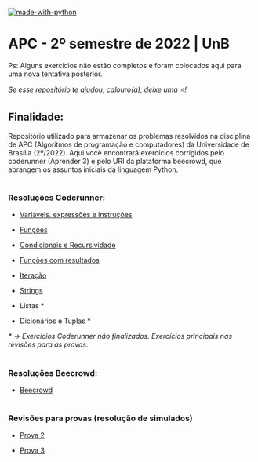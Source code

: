 [![made-with-python](https://img.shields.io/badge/Made%20with-Python-1f425f.svg)](https://www.python.org/) 

 <h1>APC - 2º semestre de 2022 | UnB</h1>
 
 Ps: Alguns exercícios não estão completos e foram colocados aqui para uma nova tentativa posterior.
 
 <em>Se esse repositório te ajudou, calouro(a), deixe uma ⭐!</em>
 
 ## Finalidade:

 Repositório utilizado para armazenar os problemas resolvidos na disciplina de APC (Algoritmos de programação e computadores) da Universidade de Brasília (2º/2022).
  Aqui você encontrará exercícios corrigidos pelo coderunner (Aprender 3) e pelo URI da plataforma beecrowd, que abrangem os assuntos iniciais da linguagem Python.

#

### Resoluções Coderunner:

- [Variáveis, expressões e instruções](https://github.com/laryferreira/APC-UnB/tree/main/coderunner/variaveis%26expressoes) 

- [Funções](https://github.com/laryferreira/APC-UnB/tree/main/coderunner/funcoes) 

- [Condicionais e Recursividade](https://github.com/laryferreira/APC-UnB/tree/main/coderunner/condicionais%26recursividade) 

- [Funções com resultados](https://github.com/laryferreira/APC-UnB/tree/main/coderunner/funcoesresultados)

- [Iteração](https://github.com/laryferreira/APC-UnB/tree/main/coderunner/iteracao)

- [Strings](https://github.com/laryferreira/APC-UnB/tree/main/coderunner/string)

- Listas *

- Dicionários e Tuplas *

<i> * -> Exercícios Coderunner não finalizados. Exercícios principais nas revisões para as provas. </i>

#

### Resoluções Beecrowd:
- [Beecrowd](https://github.com/laryferreira/APC-UnB/tree/main/beecrowd)

#

### Revisões para provas (resolução de simulados)

- [Prova 2](https://github.com/laryferreira/APC-UnB/tree/main/revis%C3%A3oprova2)

- [Prova 3](https://github.com/laryferreira/APC-UnB/tree/main/revis%C3%A3o-prova3)
